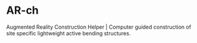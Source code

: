 # AR-ch
Augmented Reality Construction Helper | Computer guided construction of site specific lightweight active bending structures. 


